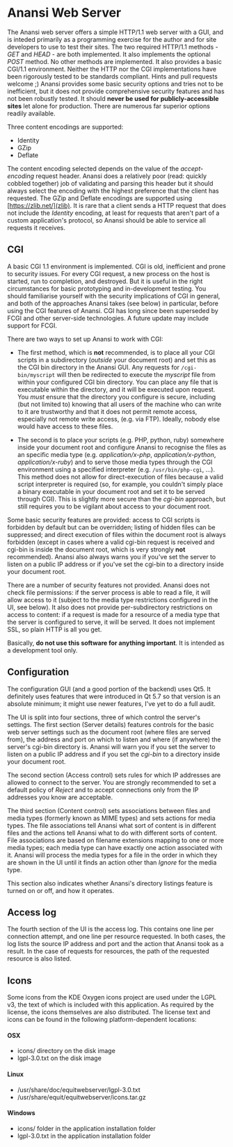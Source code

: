 # Anansi Web Server

The Anansi web server offers a simple HTTP/1.1 web server with a GUI, and is inteded primarily as a programming exercise for the author and for site developers to use to test their sites. The two required HTTP/1.1 methods - _GET_ and _HEAD_ - are both implemented. It also implements the optional _POST_ method. No other methods are implemented. It also provides a basic CGI/1.1 environment. Neither the HTTP nor the CGI implementations have been rigorously tested to be standards compliant. Hints and pull requests welcome ;) Anansi provides some basic security options and tries not to be inefficient, but it does not provide comprehensive security features and has not been robustly tested. It should **never be used for publicly-accessible sites** let alone for production. There are numerous far superior options readily available.

Three content encodings are supported:
- Identity
- GZip
- Deflate

The content encoding selected depends on the value of the _accept-encoding_ request header. Anansi does a relatively poor (read: quickly cobbled together) job of validating and parsing this header but it should always select the encoding with the highest preference that the client has requested. The GZip and Deflate encodings are supported using [https://zlib.net/](zlib). It is rare that a client sends a HTTP request that does not include the _Identity_ encoding, at least for requests that aren't part of a custom application's protocol, so Anansi should be able to service all requests it receives.

## CGI

A basic CGI 1.1 environment is implemented. CGI is old, inefficient and prone to security issues. For every CGI request, a new process on the host is started, run to completion, and destroyed. But it is useful in the right circumstances for basic prototyping and in-development testing. You should familiarise yourself with the security implications of CGI in general, and both of the approaches Anansi takes (see below) in particular, before using the CGI features of Anansi. CGI has long since been superseded by FCGI and other server-side technologies. A future update may include support for FCGI.

There are two ways to set up Anansi to work with CGI:

- The first method, which is **not** recommended, is to place all your CGI scripts in a subdirectory (_outside_ your document root) and set this as the CGI bin directory in the Anansi GUI. Any requests for `/cgi-bin/myscript` will then be redirected to execute the _myscript_ file from within your configured CGI bin directory. You can place any file that is executable within the directory, and it will be executed upon request. You *must* ensure that the directory you configure is secure, including (but not limited to) knowing that all users of the machine who can write to it are trustworthy and that it does not permit remote access, especially not remote write access, (e.g. via FTP). Ideally, nobody else would have access to these files.

- The second is to place your scripts (e.g. PHP, python, ruby) somewhere inside your document root and configure Anansi to recognise the files as an specific media type (e.g. _application/x-php_, _application/x-python_, _application/x-ruby_) and to serve those media types through the CGI environment using a specified interpreter (e.g. `/usr/bin/php-cgi`, ...). This method does not allow for direct-execution of files because a valid script interpreter is required (so, for example, you couldn't simply place a binary executable in your document root and set it to be served through CGI). This is slightly more secure than the _cgi-bin_ approach, but still requires you to be vigilant about access to your document root.

Some basic security features are provided: access to CGI scripts is forbidden by default but can be overridden; listing of hidden files can be suppressed; and direct execution of files within the document root is always forbidden (except in cases where a valid cgi-bin request is received and cgi-bin is inside the document root, which is very strongly **not** recommended). Anansi also always warns you if you've set the server to listen on a public IP address or if you've set the cgi-bin to a directory inside your document root.

There are a number of security features not provided. Anansi does not check file permissions: if the server process is able to read a file, it will allow access to it (subject to the media type restrictions configured in the UI, see below). It also does not provide per-subdirectory restrictions on access to content: if a request is made for a resource of a media type that the server is configured to serve, it will be served. It does not implement SSL, so plain HTTP is all you get.

Basically, **do not use this software for anything important**. It is intended as a development tool only.

## Configuration

The configuration GUI (and a good portion of the backend) uses Qt5. It definitely uses features that were introduced in Qt 5.7 so that version is an absolute minimum; it might use newer features, I've yet to do a full audit.

The UI is split into four sections, three of which control the server's settings. The first section (Server details) features controls for the basic web server settings such as the document root (where files are served from), the address and port on which to listen and where (if anywhere) the server's cgi-bin directory is. Anansi will warn you if you set the server to listen on a public IP address and if you set the _cgi-bin_ to a directory inside your document root.

The second section (Access control) sets rules for which IP addresses are allowed to connect to the server. You are strongly recommended to set a default policy of _Reject_ and to accept connections only from the IP addresses you know are acceptable.

The third section (Content control) sets associations between files and media types (formerly known as MIME types) and sets actions for media types. The file associations tell Anansi what sort of content is in different files and the actions tell Anansi what to do with different sorts of content. File associations are based on filename extensions mapping to one or more media types; each media type can have exactly one action associated with it. Anansi will process the media types for a file in the order in which they are shown in the UI until it finds an action other than _Ignore_ for the media type.

This section also indicates whether Anansi's directory listings feature is turned on or off, and how it operates.

## Access log

The fourth section of the UI is the access log. This contains one line per connection attempt, and one line per resource requested. In both cases, the log lists the source IP address and port and the action that Anansi took as a result. In the case of requests for resources, the path of the requested resource is also listed.

## Icons

Some icons from the KDE Oxygen icons project are used under the LGPL v3, the text of which is included with this application. As required by the license, the icons themselves are also distributed. The license text and icons can be found in the following platform-dependent locations:

#### OSX
- icons/ directory on the disk image
- lgpl-3.0.txt on the disk image

#### Linux
- /usr/share/doc/equitwebserver/lgpl-3.0.txt
- /usr/share/equit/equitwebserver/icons.tar.gz

#### Windows
- icons/ folder in the application installation folder
- lgpl-3.0.txt in the application installation folder
